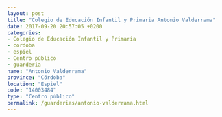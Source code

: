 ```yaml
---
layout: post
title: "Colegio de Educación Infantil y Primaria Antonio Valderrama"
date: 2017-09-20 20:57:05 +0200
categories:
- Colegio de Educación Infantil y Primaria
- cordoba
- espiel
- Centro público
- guarderia
name: "Antonio Valderrama"
province: "Córdoba"
location: "Espiel"
code: "14003484"
type: "Centro público"
permalink: /guarderias/antonio-valderrama.html
---
```

